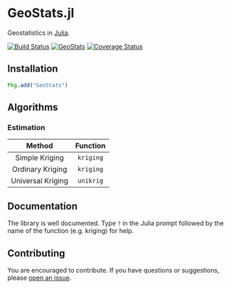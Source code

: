 GeoStats.jl
===========

Geostatistics in [Julia](http://julialang.org).

[![Build Status](https://travis-ci.org/juliohm/GeoStats.jl.svg?branch=master)](https://travis-ci.org/juliohm/GeoStats.jl)
[![GeoStats](http://pkg.julialang.org/badges/GeoStats_0.5.svg)](http://pkg.julialang.org/?pkg=GeoStats)
[![Coverage Status](https://coveralls.io/repos/juliohm/GeoStats.jl/badge.svg?branch=master)](https://coveralls.io/r/juliohm/GeoStats.jl?branch=master)

Installation
------------

```julia
Pkg.add("GeoStats")
```

Algorithms
----------

### Estimation

Method | Function
:-----:|:--------:
Simple Kriging | `kriging`
Ordinary Kriging | `kriging`
Universal Kriging | `unikrig`

Documentation
-------------

The library is well documented. Type `?` in the Julia prompt followed by the name of the function (e.g. kriging) for help.

Contributing
------------

You are encouraged to contribute. If you have questions or suggestions, please [open an issue](https://github.com/juliohm/GeoStats.jl/issues).
